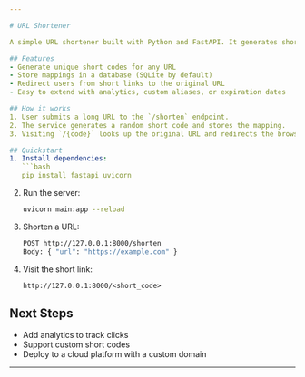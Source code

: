 ```yaml
---

# URL Shortener

A simple URL shortener built with Python and FastAPI. It generates short codes for long URLs and redirects users to the original address.

## Features
- Generate unique short codes for any URL  
- Store mappings in a database (SQLite by default)  
- Redirect users from short links to the original URL  
- Easy to extend with analytics, custom aliases, or expiration dates  

## How it works
1. User submits a long URL to the `/shorten` endpoint.  
2. The service generates a random short code and stores the mapping.  
3. Visiting `/{code}` looks up the original URL and redirects the browser.  

## Quickstart
1. Install dependencies:
   ```bash
   pip install fastapi uvicorn
   ```
2. Run the server:
   ```bash
   uvicorn main:app --reload
   ```
3. Shorten a URL:
   ```bash
   POST http://127.0.0.1:8000/shorten
   Body: { "url": "https://example.com" }
   ```
4. Visit the short link:
   ```
   http://127.0.0.1:8000/<short_code>
   ```

## Next Steps
- Add analytics to track clicks  
- Support custom short codes  
- Deploy to a cloud platform with a custom domain  

---
```

